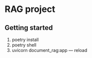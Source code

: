 # RAG project

## Getting started

1. poetry install
2. poetry shell
3. uvicorn document_rag:app — reload
